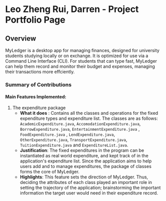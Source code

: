 # Leo Zheng Rui, Darren - Project Portfolio Page

## Overview
MyLedger is a desktop app for managing finances, designed for university students studying locally or on exchange. It is optimized for use via a Command Line Interface (CLI). For students that can type fast, MyLedger can help them record and monitor their budget and expenses, managing their transactions more effciently.

### Summary of Contributions
#### Main Features Implemented:

1. The expenditure package
   - **What it does** : Contains all the classes and operations for the fixed expenditure types and expenditure list. The classes are as follows: `AcademicExpenditure.java`, `AccomodationExpenditure.java`, `BorrowExpenditure.java`, `EntertainmentExpenditure.java` , `FoodExpenditure.java` , `LendExpenditure.java`, `OtherExpenditure.java`, `TransportExpenditure.java`, `TuitionExpenditure.java` and `ExpenditureList.java`.
   - **Justification**: The fixed expenditures in the program can be instantiated as real world expenditure, and kept track of in the application's expenditure list. Since the application aims to help users add and to manage expenditures, the package of classes forms the core of MyLedger.
   - **Highlights**: This feature sets the direction of MyLedger. Thus, deciding the attributes of each class played an important role in setting the trajectory of the application; brainstorming the important information the target user would need in their expenditure record.